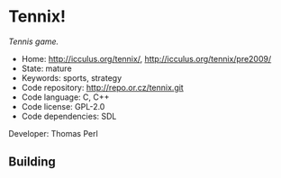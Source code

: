 # Tennix!

_Tennis game._

- Home: http://icculus.org/tennix/, http://icculus.org/tennix/pre2009/
- State: mature
- Keywords: sports, strategy
- Code repository: http://repo.or.cz/tennix.git
- Code language: C, C++
- Code license: GPL-2.0
- Code dependencies: SDL

Developer: Thomas Perl

## Building
